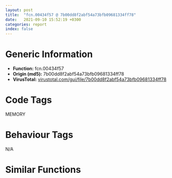 ```yaml
---
layout: post
title:  "fcn.00434f57 @ 7b00dd8f2abf54a73bfb09681334ff78"
date:   2021-09-10 15:52:19 +0300
categories: report
index: false
---
```


# Generic Information
- **Function:** fcn.00434f57
- **Origin (md5):** 7b00dd8f2abf54a73bfb09681334ff78
- **VirusTotal:** [virustotal.com/gui/file/7b00dd8f2abf54a73bfb09681334ff78][virustotal_ref]

# Code Tags
<span class="tag" id="MEMORY">MEMORY</span>


# Behaviour Tags
<span class="bhv-tag" id="na">N/A</span>

# Similar Functions
<script type="text/javascript" src="https://www.gstatic.com/charts/loader.js"></script>
<script type="text/javascript">

    google.charts.load('current', {'packages':['corechart']});
    google.charts.setOnLoadCallback(drawChart);

    function drawChart() {
    var data = new google.visualization.DataTable();
        data.addColumn('number', 'X');
        data.addColumn('number', 'Y');
        data.addColumn({type: 'string', role: 'tooltip', 'p': {'html': true}});
        data.addColumn({'type': 'string', 'role': 'style'});
        
        data.addRows([
    [29.96699333190918, 2.5510494709014893, '<b><a href="/report/fcn.00434f57@7b00dd8f2abf54a73bfb09681334ff78">fcn.00434f57</a><br>@7b00dd8f2abf54a73bfb09681334ff78</b><br>push ebp<br>mov ebp, dword[esp+8]<br>cmp ebp, 0xffffffe0<br>ja 0x435004<br>push ebx<br>mov ebx, dword[sym.imp.KERNEL32.dll_HeapAlloc]<br>push esi<br>push edi<br>xor esi, esi<br>cmp dword[0x46aa8c], esi<br>mov edi, ebp<br>jne 0x434f92<br>call fcn.0043ba73<br>push 0x1e<br>call fcn.0043b8d3<br>push 0xff<br>call fcn.00438f55<br>pop ecx<br>pop ecx<br>mov eax, dword[0x46c694]<br>cmp eax, 1<br>jne 0x434faa<br>cmp ebp, esi<br>je 0x434fa4<br>mov eax, ebp<br>jmp 0x434fa7<br>xor eax, eax<br>inc eax<br>push eax<br>jmp 0x434fc8<br>cmp eax, 3<br>jne 0x434fba<br>push ebp<br>call fcn.00434f08<br>cmp eax, esi<br>pop ecx<br>jne 0x434fd1<br>cmp ebp, esi<br>jne 0x434fc1<br>xor edi, edi<br>inc edi<br>add edi, 0xf<br>and edi, 0xfffffff0<br>push edi<br>push esi<br>push dword[0x46aa8c]<br>call ebx<br>mov esi, eax<br>test esi, esi<br>jne 0x434ffd<br>cmp dword[0x46ada8], eax<br>push 0xc<br>pop edi<br>je 0x434fef<br>push ebp<br>call fcn.0043bab6<br>test eax, eax<br>pop ecx<br>jne 0x434f6e<br>jmp 0x434ff6<br>call fcn.00439356<br>mov dword[eax], edi<br>call fcn.00439356<br>mov dword[eax], edi<br>pop edi<br>mov eax, esi<br>pop esi<br>pop ebx<br>pop ebp<br>ret <br>push ebp<br>call fcn.0043bab6<br>pop ecx<br>call fcn.00439356<br>mov dword[eax], 0xc<br>xor eax, eax<br>pop ebp<br>ret <br><eoc> ', 'point { fill-color: #e0440e; }'],
[399.83843994140625, 11.518976211547852, '<b><a href="/report/fcn.00414240@de21a548b66aa6c0b17491b6a31e14fa">fcn.00414240</a><br>@de21a548b66aa6c0b17491b6a31e14fa</b><br>push ebp<br>mov ebp, dword[esp+8]<br>cmp ebp, 0xffffffe0<br>ja 0x4142ed<br>push ebx<br>mov ebx, dword[sym.imp.KERNEL32.dll_HeapAlloc]<br>push esi<br>push edi<br>xor esi, esi<br>cmp dword[0x449c70], esi<br>mov edi, ebp<br>jne 0x41427b<br>call fcn.00420146<br>push 0x1e<br>call fcn.0041ff86<br>push 0xff<br>call fcn.00419efc<br>pop ecx<br>pop ecx<br>mov eax, dword[0x44a55c]<br>cmp eax, 1<br>jne 0x414293<br>cmp ebp, esi<br>je 0x41428d<br>mov eax, ebp<br>jmp 0x414290<br>xor eax, eax<br>inc eax<br>push eax<br>jmp 0x4142b1<br>cmp eax, 3<br>jne 0x4142a3<br>push ebp<br>call fcn.0041417c<br>cmp eax, esi<br>pop ecx<br>jne 0x4142ba<br>cmp ebp, esi<br>jne 0x4142aa<br>xor edi, edi<br>inc edi<br>add edi, 0xf<br>and edi, 0xfffffff0<br>push edi<br>push esi<br>push dword[0x449c70]<br>call ebx<br>mov esi, eax<br>test esi, esi<br>jne 0x4142e6<br>cmp dword[0x449dd0], eax<br>push 0xc<br>pop edi<br>je 0x4142d8<br>push ebp<br>call fcn.0041563b<br>test eax, eax<br>pop ecx<br>jne 0x414257<br>jmp 0x4142df<br>call fcn.00410c8f<br>mov dword[eax], edi<br>call fcn.00410c8f<br>mov dword[eax], edi<br>pop edi<br>mov eax, esi<br>pop esi<br>pop ebx<br>pop ebp<br>ret <br>push ebp<br>call fcn.0041563b<br>pop ecx<br>call fcn.00410c8f<br>mov dword[eax], 0xc<br>xor eax, eax<br>pop ebp<br>ret <br><eoc> ', 'null'],
[-306.9695739746094, 154.82762145996094, '<b><a href="/report/fcn.0043dc91@46f6c2adf1fd4d1453ed312ca79dd9bf">fcn.0043dc91</a><br>@46f6c2adf1fd4d1453ed312ca79dd9bf</b><br>push ebp<br>mov ebp, dword[esp+8]<br>cmp ebp, 0xffffffe0<br>ja 0x43dd3e<br>push ebx<br>mov ebx, dword[sym.imp.KERNEL32.dll_HeapAlloc]<br>push esi<br>push edi<br>xor esi, esi<br>cmp dword[0x449e94], esi<br>mov edi, ebp<br>jne 0x43dccc<br>call fcn.004371c0<br>push 0x1e<br>call fcn.00437000<br>push 0xff<br>call fcn.00436bfe<br>pop ecx<br>pop ecx<br>mov eax, dword[0x44a184]<br>cmp eax, 1<br>jne 0x43dce4<br>cmp ebp, esi<br>je 0x43dcde<br>mov eax, ebp<br>jmp 0x43dce1<br>xor eax, eax<br>inc eax<br>push eax<br>jmp 0x43dd02<br>cmp eax, 3<br>jne 0x43dcf4<br>push ebp<br>call fcn.0043dbcd<br>cmp eax, esi<br>pop ecx<br>jne 0x43dd0b<br>cmp ebp, esi<br>jne 0x43dcfb<br>xor edi, edi<br>inc edi<br>add edi, 0xf<br>and edi, 0xfffffff0<br>push edi<br>push esi<br>push dword[0x449e94]<br>call ebx<br>mov esi, eax<br>test esi, esi<br>jne 0x43dd37<br>cmp dword[0x44a08c], eax<br>push 0xc<br>pop edi<br>je 0x43dd29<br>push ebp<br>call fcn.004394b8<br>test eax, eax<br>pop ecx<br>jne 0x43dca8<br>jmp 0x43dd30<br>call fcn.00438897<br>mov dword[eax], edi<br>call fcn.00438897<br>mov dword[eax], edi<br>pop edi<br>mov eax, esi<br>pop esi<br>pop ebx<br>pop ebp<br>ret <br>push ebp<br>call fcn.004394b8<br>pop ecx<br>call fcn.00438897<br>mov dword[eax], 0xc<br>xor eax, eax<br>pop ebp<br>ret <br><eoc> ', 'null'],
[-61.1507682800293, 361.4517822265625, '<b><a href="/report/fcn.00409374@6c5b0418e4a4c57d99cda47d2717045d">fcn.00409374</a><br>@6c5b0418e4a4c57d99cda47d2717045d</b><br>push ebp<br>mov ebp, dword[esp+8]<br>cmp ebp, 0xffffffe0<br>ja 0x409421<br>push ebx<br>mov ebx, dword[sym.imp.KERNEL32.dll_HeapAlloc]<br>push esi<br>push edi<br>xor esi, esi<br>cmp dword[0x4395bc], esi<br>mov edi, ebp<br>jne 0x4093af<br>call fcn.0041396e<br>push 0x1e<br>call fcn.004137ce<br>push 0xff<br>call fcn.004127a1<br>pop ecx<br>pop ecx<br>mov eax, dword[0x439d80]<br>cmp eax, 1<br>jne 0x4093c7<br>cmp ebp, esi<br>je 0x4093c1<br>mov eax, ebp<br>jmp 0x4093c4<br>xor eax, eax<br>inc eax<br>push eax<br>jmp 0x4093e5<br>cmp eax, 3<br>jne 0x4093d7<br>push ebp<br>call fcn.00409325<br>cmp eax, esi<br>pop ecx<br>jne 0x4093ee<br>cmp ebp, esi<br>jne 0x4093de<br>xor edi, edi<br>inc edi<br>add edi, 0xf<br>and edi, 0xfffffff0<br>push edi<br>push esi<br>push dword[0x4395bc]<br>call ebx<br>mov esi, eax<br>test esi, esi<br>jne 0x40941a<br>cmp dword[0x4398d4], eax<br>push 0xc<br>pop edi<br>je 0x40940c<br>push ebp<br>call fcn.0040e484<br>test eax, eax<br>pop ecx<br>jne 0x40938b<br>jmp 0x409413<br>call fcn.0040dff7<br>mov dword[eax], edi<br>call fcn.0040dff7<br>mov dword[eax], edi<br>pop edi<br>mov eax, esi<br>pop esi<br>pop ebx<br>pop ebp<br>ret <br>push ebp<br>call fcn.0040e484<br>pop ecx<br>call fcn.0040dff7<br>mov dword[eax], 0xc<br>xor eax, eax<br>pop ebp<br>ret <br><eoc> ', 'null'],
[-43.545658111572266, -359.8497619628906, '<b><a href="/report/fcn.459be86c@284c9c9722cef7520dddfe58806fd72f">fcn.459be86c</a><br>@284c9c9722cef7520dddfe58806fd72f</b><br>push ebp<br>mov ebp, dword[esp+8]<br>cmp ebp, 0xffffffe0<br>ja 0x459be919<br>push ebx<br>mov ebx, dword[sym.imp.KERNEL32.dll_HeapAlloc]<br>push esi<br>push edi<br>xor esi, esi<br>cmp dword[0x45a6f6b4], esi<br>mov edi, ebp<br>jne 0x459be8a7<br>call fcn.459c1978<br>push 0x1e<br>call fcn.459c17b8<br>push 0xff<br>call fcn.459c12b3<br>pop ecx<br>pop ecx<br>mov eax, dword[0x45a6fa50]<br>cmp eax, 1<br>jne 0x459be8bf<br>cmp ebp, esi<br>je 0x459be8b9<br>mov eax, ebp<br>jmp 0x459be8bc<br>xor eax, eax<br>inc eax<br>push eax<br>jmp 0x459be8dd<br>cmp eax, 3<br>jne 0x459be8cf<br>push ebp<br>call fcn.459be7a8<br>cmp eax, esi<br>pop ecx<br>jne 0x459be8e6<br>cmp ebp, esi<br>jne 0x459be8d6<br>xor edi, edi<br>inc edi<br>add edi, 0xf<br>and edi, 0xfffffff0<br>push edi<br>push esi<br>push dword[0x45a6f6b4]<br>call ebx<br>mov esi, eax<br>test esi, esi<br>jne 0x459be912<br>cmp dword[0x45a6f84c], eax<br>push 0xc<br>pop edi<br>je 0x459be904<br>push ebp<br>call fcn.459be980<br>test eax, eax<br>pop ecx<br>jne 0x459be883<br>jmp 0x459be90b<br>call fcn.459c2c12<br>mov dword[eax], edi<br>call fcn.459c2c12<br>mov dword[eax], edi<br>pop edi<br>mov eax, esi<br>pop esi<br>pop ebx<br>pop ebp<br>ret <br>push ebp<br>call fcn.459be980<br>pop ecx<br>call fcn.459c2c12<br>mov dword[eax], 0xc<br>xor eax, eax<br>pop ebp<br>ret <br><eoc> ', 'null'],
[-299.7557678222656, -166.23294067382812, '<b><a href="/report/fcn.10014817@4c3818fdf32d89a09257dbc9d3e142ea">fcn.10014817</a><br>@4c3818fdf32d89a09257dbc9d3e142ea</b><br>push ebp<br>mov ebp, dword[esp+8]<br>cmp ebp, 0xffffffe0<br>ja 0x100148c4<br>push ebx<br>mov ebx, dword[sym.imp.KERNEL32.dll_HeapAlloc]<br>push esi<br>push edi<br>xor esi, esi<br>cmp dword[0x10036480], esi<br>mov edi, ebp<br>jne 0x10014852<br>call fcn.1001c262<br>push 0x1e<br>call fcn.1001c0c2<br>push 0xff<br>call fcn.1001be10<br>pop ecx<br>pop ecx<br>mov eax, dword[0x1004feb8]<br>cmp eax, 1<br>jne 0x1001486a<br>cmp ebp, esi<br>je 0x10014864<br>mov eax, ebp<br>jmp 0x10014867<br>xor eax, eax<br>inc eax<br>push eax<br>jmp 0x10014888<br>cmp eax, 3<br>jne 0x1001487a<br>push ebp<br>call fcn.100147c8<br>cmp eax, esi<br>pop ecx<br>jne 0x10014891<br>cmp ebp, esi<br>jne 0x10014881<br>xor edi, edi<br>inc edi<br>add edi, 0xf<br>and edi, 0xfffffff0<br>push edi<br>push esi<br>push dword[0x10036480]<br>call ebx<br>mov esi, eax<br>test esi, esi<br>jne 0x100148bd<br>cmp dword[0x100365e0], eax<br>push 0xc<br>pop edi<br>je 0x100148af<br>push ebp<br>call fcn.100197ff<br>test eax, eax<br>pop ecx<br>jne 0x1001482e<br>jmp 0x100148b6<br>call fcn.10017b9f<br>mov dword[eax], edi<br>call fcn.10017b9f<br>mov dword[eax], edi<br>pop edi<br>mov eax, esi<br>pop esi<br>pop ebx<br>pop ebp<br>ret <br>push ebp<br>call fcn.100197ff<br>pop ecx<br>call fcn.10017b9f<br>mov dword[eax], 0xc<br>xor eax, eax<br>pop ebp<br>ret <br><eoc> ', 'null'],
[253.5455322265625, 297.3751525878906, '<b><a href="/report/fcn.100222df@481b545f5c18f2fce1caac67ddc419e8">fcn.100222df</a><br>@481b545f5c18f2fce1caac67ddc419e8</b><br>push ebp<br>mov ebp, dword[esp+8]<br>cmp ebp, 0xffffffe0<br>ja 0x1002238c<br>push ebx<br>mov ebx, dword[sym.imp.KERNEL32.dll_HeapAlloc]<br>push esi<br>push edi<br>xor esi, esi<br>cmp dword[0x100656dc], esi<br>mov edi, ebp<br>jne 0x1002231a<br>call fcn.1002a74f<br>push 0x1e<br>call fcn.1002a58f<br>push 0xff<br>call fcn.100229ee<br>pop ecx<br>pop ecx<br>mov eax, dword[0x100670d0]<br>cmp eax, 1<br>jne 0x10022332<br>cmp ebp, esi<br>je 0x1002232c<br>mov eax, ebp<br>jmp 0x1002232f<br>xor eax, eax<br>inc eax<br>push eax<br>jmp 0x10022350<br>cmp eax, 3<br>jne 0x10022342<br>push ebp<br>call fcn.1002221b<br>cmp eax, esi<br>pop ecx<br>jne 0x10022359<br>cmp ebp, esi<br>jne 0x10022349<br>xor edi, edi<br>inc edi<br>add edi, 0xf<br>and edi, 0xfffffff0<br>push edi<br>push esi<br>push dword[0x100656dc]<br>call ebx<br>mov esi, eax<br>test esi, esi<br>jne 0x10022385<br>cmp dword[0x10065b50], eax<br>push 0xc<br>pop edi<br>je 0x10022377<br>push ebp<br>call fcn.1002a7d9<br>test eax, eax<br>pop ecx<br>jne 0x100222f6<br>jmp 0x1002237e<br>call fcn.100235eb<br>mov dword[eax], edi<br>call fcn.100235eb<br>mov dword[eax], edi<br>pop edi<br>mov eax, esi<br>pop esi<br>pop ebx<br>pop ebp<br>ret <br>push ebp<br>call fcn.1002a7d9<br>pop ecx<br>call fcn.100235eb<br>mov dword[eax], 0xc<br>xor eax, eax<br>pop ebp<br>ret <br><eoc> ', 'null'],
[267.80859375, -281.240478515625, '<b><a href="/report/fcn.00407dc8@e38ba004520fa1a86a35b63e8d5843ef">fcn.00407dc8</a><br>@e38ba004520fa1a86a35b63e8d5843ef</b><br>push ebp<br>mov ebp, dword[esp+8]<br>cmp ebp, 0xffffffe0<br>ja 0x407e75<br>push ebx<br>mov ebx, dword[sym.imp.KERNEL32.dll_HeapAlloc]<br>push esi<br>push edi<br>xor esi, esi<br>cmp dword[0x40d714], esi<br>mov edi, ebp<br>jne 0x407e03<br>call fcn.004028ea<br>push 0x1e<br>call fcn.0040274a<br>push 0xff<br>call fcn.0040248c<br>pop ecx<br>pop ecx<br>mov eax, dword[0x40ea0c]<br>cmp eax, 1<br>jne 0x407e1b<br>cmp ebp, esi<br>je 0x407e15<br>mov eax, ebp<br>jmp 0x407e18<br>xor eax, eax<br>inc eax<br>push eax<br>jmp 0x407e39<br>cmp eax, 3<br>jne 0x407e2b<br>push ebp<br>call fcn.00407d79<br>cmp eax, esi<br>pop ecx<br>jne 0x407e42<br>cmp ebp, esi<br>jne 0x407e32<br>xor edi, edi<br>inc edi<br>add edi, 0xf<br>and edi, 0xfffffff0<br>push edi<br>push esi<br>push dword[0x40d714]<br>call ebx<br>mov esi, eax<br>test esi, esi<br>jne 0x407e6e<br>cmp dword[0x40d9d0], eax<br>push 0xc<br>pop edi<br>je 0x407e60<br>push ebp<br>call fcn.00405a7f<br>test eax, eax<br>pop ecx<br>jne 0x407ddf<br>jmp 0x407e67<br>call fcn.004023fe<br>mov dword[eax], edi<br>call fcn.004023fe<br>mov dword[eax], edi<br>pop edi<br>mov eax, esi<br>pop esi<br>pop ebx<br>pop ebp<br>ret <br>push ebp<br>call fcn.00405a7f<br>pop ecx<br>call fcn.004023fe<br>mov dword[eax], 0xc<br>xor eax, eax<br>pop ebp<br>ret <br><eoc> ', 'null'],

        ]);

    var options = {
        title: 'Similarity Plot',
        legend: 'none',
        colors: ['#dedbd9', '#e6693e', '#ec8f6e', '#f3b49f', '#f6c7b6'],
        tooltip: {isHtml: true, trigger: 'both'},
        explorer: {
        actions: ["dragToZoom", "rightClickToReset"],
        },
        chartArea: {
        width: '80%',
        height: '80%'
        },
        width: '100%',
        height: '100%'
    };

    var chart = new google.visualization.ScatterChart(document.getElementById('chart_div'));

    chart.draw(data, options);
    }
    
</script>


<div id="chart_div" style="width: 100%px; height: 100%;"></div>

# Disassembled Code
{% highlight nasm %}

push ebp
mov ebp, dword[esp+8]
cmp ebp, 0xffffffe0
ja 0x435004
push ebx
mov ebx, dword[sym.imp.KERNEL32.dll_HeapAlloc]
push esi
push edi
xor esi, esi
cmp dword[0x46aa8c], esi
mov edi, ebp
jne 0x434f92
call fcn.0043ba73
push 0x1e
call fcn.0043b8d3
push 0xff
call fcn.00438f55
pop ecx
pop ecx
mov eax, dword[0x46c694]
cmp eax, 1
jne 0x434faa
cmp ebp, esi
je 0x434fa4
mov eax, ebp
jmp 0x434fa7
xor eax, eax
inc eax
push eax
jmp 0x434fc8
cmp eax, 3
jne 0x434fba
push ebp
call fcn.00434f08
cmp eax, esi
pop ecx
jne 0x434fd1
cmp ebp, esi
jne 0x434fc1
xor edi, edi
inc edi
add edi, 0xf
and edi, 0xfffffff0
push edi
push esi
push dword[0x46aa8c]
call ebx
mov esi, eax
test esi, esi
jne 0x434ffd
cmp dword[0x46ada8], eax
push 0xc
pop edi
je 0x434fef
push ebp
call fcn.0043bab6
test eax, eax
pop ecx
jne 0x434f6e
jmp 0x434ff6
call fcn.00439356
mov dword[eax], edi
call fcn.00439356
mov dword[eax], edi
pop edi
mov eax, esi
pop esi
pop ebx
pop ebp
ret
push ebp
call fcn.0043bab6
pop ecx
call fcn.00439356
mov dword[eax], 0xc
xor eax, eax
pop ebp
ret

{% endhighlight %}

[virustotal_ref]: https://www.virustotal.com/gui/file/7b00dd8f2abf54a73bfb09681334ff78